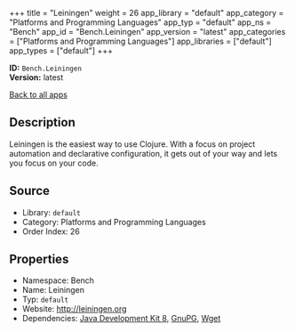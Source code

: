﻿+++
title = "Leiningen"
weight = 26
app_library = "default"
app_category = "Platforms and Programming Languages"
app_typ = "default"
app_ns = "Bench"
app_id = "Bench.Leiningen"
app_version = "latest"
app_categories = ["Platforms and Programming Languages"]
app_libraries = ["default"]
app_types = ["default"]
+++

**ID:** `Bench.Leiningen`  
**Version:** latest  
<!--more-->

[Back to all apps](/apps/)

## Description
Leiningen is the easiest way to use Clojure.
With a focus on project automation and declarative configuration,
it gets out of your way and lets you focus on your code.

## Source

* Library: `default`
* Category: Platforms and Programming Languages
* Order Index: 26

## Properties

* Namespace: Bench
* Name: Leiningen
* Typ: `default`
* Website: <http://leiningen.org>
* Dependencies: [Java Development Kit 8](/app/Bench.JDK8), [GnuPG](/app/Bench.GnuPG), [Wget](/app/Bench.Wget)

